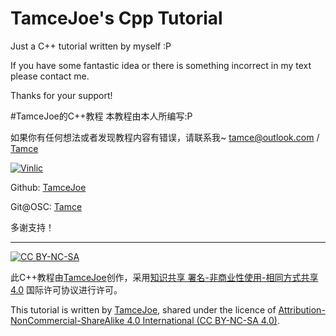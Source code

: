 # TamceJoe's Cpp Tutorial
 Just a C++ tutorial written by myself :P
 
 If you have some fantastic idea or there is something incorrect in my text please contact me.
 
 Thanks for your support!

#TamceJoe的C++教程
 本教程由本人所编写:P
 
 如果你有任何想法或者发现教程内容有错误，请联系我~
 <tamce@outlook.com> / [Tamce](http://www.tamce.cn/)
 
 [![Vinlic](http://www.vinlic.com/public/images/black_logo.png)](http://www.vinlic.com/)
 
 Github: [TamceJoe](https://www.github.com/tamcejoe)
 
 Git@OSC: [Tamce](https://git.oschina.net/tamce)
 
 多谢支持！


---


[![CC BY-NC-SA](http://cdn.sinacloud.net/tamce-cdn/by-nc-sa.png)](http://creativecommons.org/licenses/by-nc-sa/4.0/)

 此C++教程由[TamceJoe](http://www.tamce.cn/)创作，采用[知识共享 署名-非商业性使用-相同方式共享 4.0](http://creativecommons.org/licenses/by-nc-sa/4.0/) 国际许可协议进行许可。

 This tutorial is written by [TamceJoe](http://www.tamce.cn), shared under the licence of [Attribution-NonCommercial-ShareAlike 4.0 International (CC BY-NC-SA 4.0)](http://creativecommons.org/licenses/by-nc-sa/4.0/).
